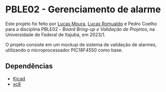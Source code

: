 # PBLE02 - Gerenciamento de alarme

Este projeto foi feito por [Lucas Moura](https://github.com/lucaslpmoura), [Lucas Romualdo](https://github.com/ROMUALDO-TXT) e Pedro Coelho para a disciplina PBLE02 - *Board Bring-up e Validação de Projetos*, na Universidade de Federal de Itajubá, em 2023/1.

O projeto consiste em um mockup de sistema de validação de alarmes, utilizando o microprocessador PIC18F4550 como base. 

## Dependências 
- [Kicad](https://www.kicad.org)
- [xc8](https://www.microchip.com/en-us/tools-resources/develop/mplab-xc-compilers)
